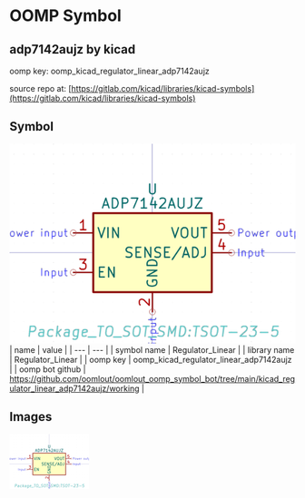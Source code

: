 # OOMP Symbol  
## adp7142aujz  by kicad  
  
oomp key: oomp_kicad_regulator_linear_adp7142aujz  
  
source repo at: [https://gitlab.com/kicad/libraries/kicad-symbols](https://gitlab.com/kicad/libraries/kicad-symbols)  
## Symbol  
  
[![working.png](working_600.png)](working.png)  
| name | value | 
| --- | --- | 
| symbol name | Regulator_Linear | 
| library name | Regulator_Linear | 
| oomp key | oomp_kicad_regulator_linear_adp7142aujz | 
| oomp bot github | https://github.com/oomlout/oomlout_oomp_symbol_bot/tree/main/kicad_regulator_linear_adp7142aujz/working | 
## Images  
  
[![working.png](working_140.png)](working.png)  
